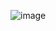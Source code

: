 ![image](https://user-images.githubusercontent.com/63077056/231625406-30aa9afc-21f8-4ffc-ac5f-776d308901ed.png)
